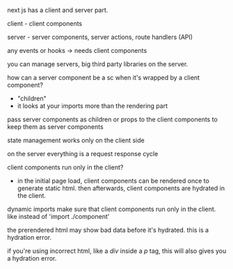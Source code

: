 
next js has a client and server part.

client - client components

server - server components, server actions, route handlers (API)


any events or hooks -> needs client components

you can manage servers, big third party libraries on the server.



how can a server component be a sc when it's wrapped by a client component?
- "children"
- it looks at your imports more than the rendering part

pass server components as children or props to the client components to keep them as server components

state management works only on the client side

on the server everything is a request response cycle

client components run only in the client?
- in the initial page load, client components can be rendered once to generate static html. then afterwards, client components are hydrated in the client.

dynamic imports make sure that client components run only in the client. like instead of 'import ./component'

the prerendered html may show bad data before it's hydrated. this is a hydration error.

if you're using incorrect html, like a *div* inside a *p* tag, this will also gives you a hydration error. 